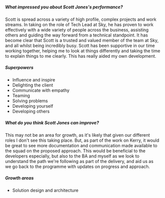##### What impressed you about Scott Jones's performance?

Scott is spread across a variety of high profile, complex projects and work streams. In taking on the role of Tech Lead at Sky, he has proven to work effectively with a wide variety of people across the business, assisting others and guiding the way forward from a technical standpoint. It has become clear that Scott is a trusted and valued member of the team at Sky, and all whilst being incredibly busy. Scott has been supportive in our time working together, helping me to look at things differently and taking the time to explain things to me clearly. This has really aided my own development.

##### Superpowers

- Influence and inspire
- Delighting the client
- Communicate with empathy
- Teaming
- Solving problems
- Developing yourself
- Developing others

##### What do you think Scott Jones can improve?

This may not be an area for growth, as it's likely that given our different roles I don't see this taking place. But, as part of the work on Kerry, it would be great to see more documentation and communication made available to the squad on the proposed approach. This would be beneficial to the developers especially, but also to the BA and myself as we look to understand the path we're following as part of the delivery, and aid us as we go back to the programme with updates on progress and approach.

##### Growth areas

- Solution design and architecture